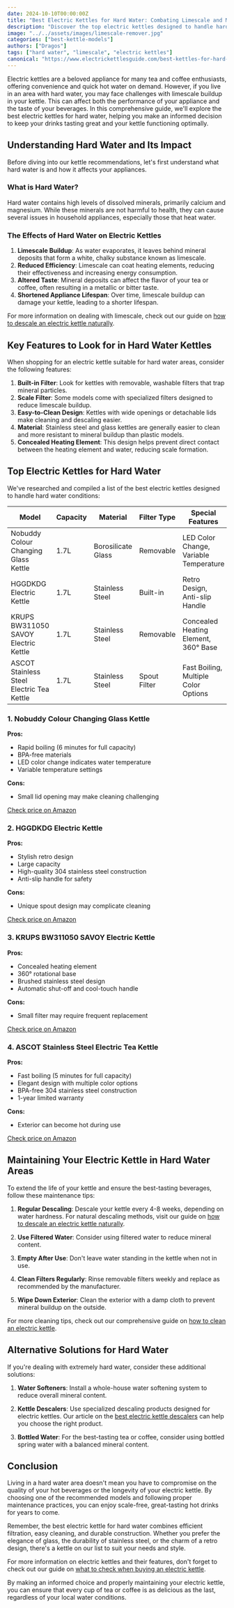 ```yaml
---
date: 2024-10-10T00:00:00Z
title: "Best Electric Kettles for Hard Water: Combating Limescale and Mineral Buildup"
description: "Discover the top electric kettles designed to handle hard water, prevent limescale buildup, and ensure great-tasting beverages. Our comprehensive guide helps you choose the perfect kettle for your needs and water conditions."
image: "../../assets/images/limescale-remover.jpg"
categories: ["best-kettle-models"]
authors: ["Dragos"]
tags: ["hard water", "limescale", "electric kettles"]
canonical: "https://www.electrickettlesguide.com/best-kettles-for-hard-water/"
---
```


Electric kettles are a beloved appliance for many tea and coffee enthusiasts, offering convenience and quick hot water on demand. However, if you live in an area with hard water, you may face challenges with limescale buildup in your kettle. This can affect both the performance of your appliance and the taste of your beverages. In this comprehensive guide, we'll explore the best electric kettles for hard water, helping you make an informed decision to keep your drinks tasting great and your kettle functioning optimally.

## Understanding Hard Water and Its Impact

Before diving into our kettle recommendations, let's first understand what hard water is and how it affects your appliances.

### What is Hard Water?

Hard water contains high levels of dissolved minerals, primarily calcium and magnesium. While these minerals are not harmful to health, they can cause several issues in household appliances, especially those that heat water.

### The Effects of Hard Water on Electric Kettles

1. **Limescale Buildup**: As water evaporates, it leaves behind mineral deposits that form a white, chalky substance known as limescale.
2. **Reduced Efficiency**: Limescale can coat heating elements, reducing their effectiveness and increasing energy consumption.
3. **Altered Taste**: Mineral deposits can affect the flavor of your tea or coffee, often resulting in a metallic or bitter taste.
4. **Shortened Appliance Lifespan**: Over time, limescale buildup can damage your kettle, leading to a shorter lifespan.

For more information on dealing with limescale, check out our guide on [how to descale an electric kettle naturally](https://www.electrickettlesguide.com/how-to-descale-an-electric-kettle-naturally/).

## Key Features to Look for in Hard Water Kettles

When shopping for an electric kettle suitable for hard water areas, consider the following features:

1. **Built-in Filter**: Look for kettles with removable, washable filters that trap mineral particles.
2. **Scale Filter**: Some models come with specialized filters designed to reduce limescale buildup.
3. **Easy-to-Clean Design**: Kettles with wide openings or detachable lids make cleaning and descaling easier.
4. **Material**: Stainless steel and glass kettles are generally easier to clean and more resistant to mineral buildup than plastic models.
5. **Concealed Heating Element**: This design helps prevent direct contact between the heating element and water, reducing scale formation.

## Top Electric Kettles for Hard Water

We've researched and compiled a list of the best electric kettles designed to handle hard water conditions:

| Model | Capacity | Material | Filter Type | Special Features |
|-------|----------|----------|-------------|------------------|
| Nobuddy Colour Changing Glass Kettle | 1.7L | Borosilicate Glass | Removable | LED Color Change, Variable Temperature |
| HGGDKDG Electric Kettle | 1.7L | Stainless Steel | Built-in | Retro Design, Anti-slip Handle |
| KRUPS BW311050 SAVOY Electric Kettle | 1.7L | Stainless Steel | Removable | Concealed Heating Element, 360° Base |
| ASCOT Stainless Steel Electric Tea Kettle | 1.7L | Stainless Steel | Spout Filter | Fast Boiling, Multiple Color Options |

### 1. Nobuddy Colour Changing Glass Kettle


**Pros:**
- Rapid boiling (6 minutes for full capacity)
- BPA-free materials
- LED color change indicates water temperature
- Variable temperature settings

**Cons:**
- Small lid opening may make cleaning challenging

[Check price on Amazon](https://www.amazon.com/dp/B08CXQS5ND)

### 2. HGGDKDG Electric Kettle


**Pros:**
- Stylish retro design
- Large capacity
- High-quality 304 stainless steel construction
- Anti-slip handle for safety

**Cons:**
- Unique spout design may complicate cleaning

[Check price on Amazon](https://www.amazon.com/dp/B09B8Z5ZHG)

### 3. KRUPS BW311050 SAVOY Electric Kettle


**Pros:**
- Concealed heating element
- 360° rotational base
- Brushed stainless steel design
- Automatic shut-off and cool-touch handle

**Cons:**
- Small filter may require frequent replacement

[Check price on Amazon](https://www.amazon.com/dp/B01FYIADNG)

### 4. ASCOT Stainless Steel Electric Tea Kettle



**Pros:**
- Fast boiling (5 minutes for full capacity)
- Elegant design with multiple color options
- BPA-free 304 stainless steel construction
- 1-year limited warranty

**Cons:**
- Exterior can become hot during use

[Check price on Amazon](https://www.amazon.com/dp/B08BZC2CDX)

## Maintaining Your Electric Kettle in Hard Water Areas

To extend the life of your kettle and ensure the best-tasting beverages, follow these maintenance tips:

1. **Regular Descaling**: Descale your kettle every 4-8 weeks, depending on water hardness. For natural descaling methods, visit our guide on [how to descale an electric kettle naturally](https://www.electrickettlesguide.com/how-to-descale-an-electric-kettle-naturally/).

2. **Use Filtered Water**: Consider using filtered water to reduce mineral content.

3. **Empty After Use**: Don't leave water standing in the kettle when not in use.

4. **Clean Filters Regularly**: Rinse removable filters weekly and replace as recommended by the manufacturer.

5. **Wipe Down Exterior**: Clean the exterior with a damp cloth to prevent mineral buildup on the outside.

For more cleaning tips, check out our comprehensive guide on [how to clean an electric kettle](https://www.electrickettlesguide.com/how-to-clean-an-electric-kettle/).

## Alternative Solutions for Hard Water

If you're dealing with extremely hard water, consider these additional solutions:

1. **Water Softeners**: Install a whole-house water softening system to reduce overall mineral content.

2. **Kettle Descalers**: Use specialized descaling products designed for electric kettles. Our article on the [best electric kettle descalers](https://www.electrickettlesguide.com/best-electric-kettle-descaler/) can help you choose the right product.

3. **Bottled Water**: For the best-tasting tea or coffee, consider using bottled spring water with a balanced mineral content.

## Conclusion

Living in a hard water area doesn't mean you have to compromise on the quality of your hot beverages or the longevity of your electric kettle. By choosing one of the recommended models and following proper maintenance practices, you can enjoy scale-free, great-tasting hot drinks for years to come.

Remember, the best electric kettle for hard water combines efficient filtration, easy cleaning, and durable construction. Whether you prefer the elegance of glass, the durability of stainless steel, or the charm of a retro design, there's a kettle on our list to suit your needs and style.

For more information on electric kettles and their features, don't forget to check out our guide on [what to check when buying an electric kettle](https://www.electrickettlesguide.com/what-to-check-when-buying-an-electric-kettle/).

By making an informed choice and properly maintaining your electric kettle, you can ensure that every cup of tea or coffee is as delicious as the last, regardless of your local water conditions.
